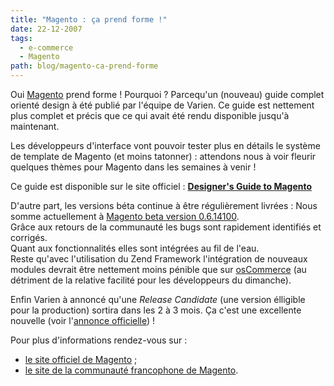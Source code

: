 ```yaml
---
title: "Magento : ça prend forme !"
date: 22-12-2007
tags:
  - e-commerce
  - Magento
path: blog/magento-ca-prend-forme
---
```

Oui [Magento](/tags/magento/) prend forme ! Pourquoi ? Parcequ'un (nouveau) guide complet orienté design à été publié par l'équipe de Varien. Ce guide est nettement plus complet et précis que ce qui avait été rendu disponible jusqu'à maintenant.

Les développeurs d'interface vont pouvoir tester plus en détails le système de template de Magento (et moins tatonner) : attendons nous à voir fleurir quelques thèmes pour Magento dans les semaines à venir !

Ce guide est disponible sur le site officiel : [**Designer's Guide to Magento**](http://www.magentocommerce.com/design_guide/)
<!-- excerpt -->

D'autre part, les versions béta continue à être régulièrement livrées : Nous somme actuellement à [Magento beta version 0.6.14100](http://www.magentocommerce.com/blog/comments/magento-0614100-available-for-download/).  
Grâce aux retours de la communauté les bugs sont rapidement identifiés et corrigés.  
Quant aux fonctionnalités elles sont intégrées au fil de l'eau.  
Reste qu'avec l'utilisation du Zend Framework l'intégration de nouveaux modules devrait être nettement moins pénible que sur [osCommerce](http://www.oscommerce.com/) (au détriment de la relative facilité pour les développeurs du dimanche).

Enfin Varien à annoncé qu'une _Release Candidate_ (une version élligible pour la production) sortira dans les 2 à 3 mois. Ça c'est une excellente nouvelle (voir l'[annonce officielle](http://www.magentocommerce.com/blog/comments/magento-100-days-later/)) !

Pour plus d'informations rendez-vous sur :
* [le site officiel de Magento](http://magentocommerce.com) ;
* [le site de la communauté francophone de Magento](http://www.fragento.org).
